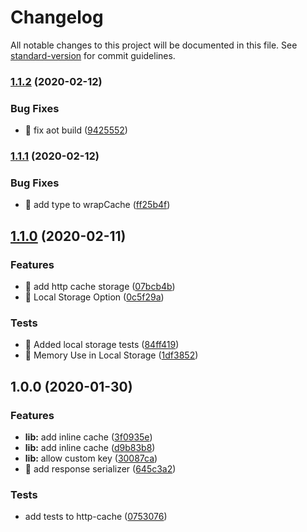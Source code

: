 # Changelog

All notable changes to this project will be documented in this file. See [standard-version](https://github.com/conventional-changelog/standard-version) for commit guidelines.

### [1.1.2](https://github.com/ngneat/cashew/compare/v1.1.1...v1.1.2) (2020-02-12)


### Bug Fixes

* 🐛 fix aot build ([9425552](https://github.com/ngneat/cashew/commit/9425552ed57e0ceecc551309e9b6d2f9719886f6))

### [1.1.1](https://github.com/ngneat/cashew/compare/v1.1.0...v1.1.1) (2020-02-12)


### Bug Fixes

* 🐛 add type to wrapCache ([ff25b4f](https://github.com/ngneat/cashew/commit/ff25b4fce7ed2d4e7780070cfd9233b82e2b1f00))

## [1.1.0](https://github.com/ngneat/cashew/compare/v1.0.0...v1.1.0) (2020-02-11)


### Features

* 🎸 add http cache storage ([07bcb4b](https://github.com/ngneat/cashew/commit/07bcb4ba2f56b2b22877a2cb915f9ca8c030e19e))
* 🎸 Local Storage Option ([0c5f29a](https://github.com/ngneat/cashew/commit/0c5f29a56d189af9b8aca1641e595a847ecbece5))


### Tests

* 💍 Added local storage tests ([84ff419](https://github.com/ngneat/cashew/commit/84ff419277b3b282aa055c2f997ca634933b6513))
* 💍 Memory Use in Local Storage ([1df3852](https://github.com/ngneat/cashew/commit/1df3852803b1cf05c005cc46cf7f8b50c0d19351))

## 1.0.0 (2020-01-30)


### Features

* **lib:** add inline cache ([3f0935e](https://github.com/ngneat/cashew/commit/3f0935eaa2714064d4bbb96d8a756e7ccb2da0cb))
* **lib:** add inline cache ([d9b83b8](https://github.com/ngneat/cashew/commit/d9b83b8c6a6e54c81b102d4670ac21fe6ddd38fd))
* **lib:** allow custom key ([30087ca](https://github.com/ngneat/cashew/commit/30087ca3777c641a897308a0310d29fe18bfb72a))
* 🎸 add response serializer ([645c3a2](https://github.com/ngneat/cashew/commit/645c3a2d4851a59b37715c4a0c3739ebf7971398))


### Tests

* add tests to http-cache ([0753076](https://github.com/ngneat/cashew/commit/0753076f319760bc0b20c187e52f0f1544900a53))
